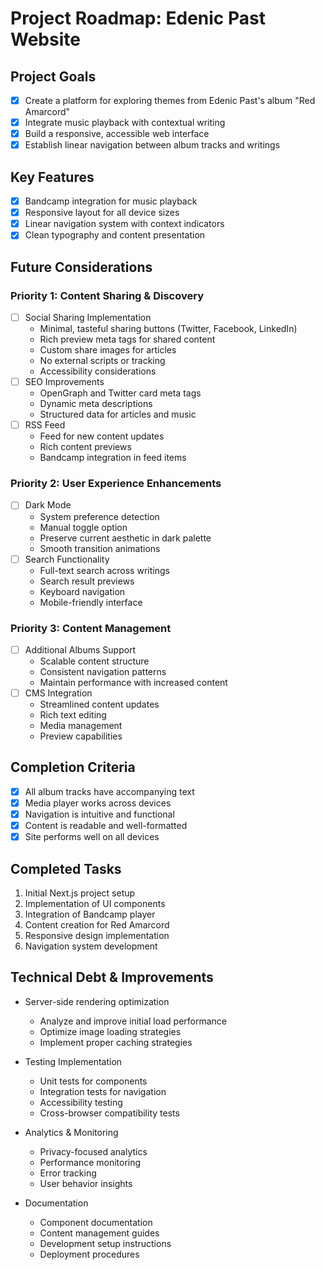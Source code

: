 # Project Roadmap: Edenic Past Website

## Project Goals
- [x] Create a platform for exploring themes from Edenic Past's album "Red Amarcord"
- [x] Integrate music playback with contextual writing
- [x] Build a responsive, accessible web interface
- [x] Establish linear navigation between album tracks and writings

## Key Features
- [x] Bandcamp integration for music playback
- [x] Responsive layout for all device sizes
- [x] Linear navigation system with context indicators
- [x] Clean typography and content presentation

## Future Considerations

### Priority 1: Content Sharing & Discovery
- [ ] Social Sharing Implementation
  - Minimal, tasteful sharing buttons (Twitter, Facebook, LinkedIn)
  - Rich preview meta tags for shared content
  - Custom share images for articles
  - No external scripts or tracking
  - Accessibility considerations
- [ ] SEO Improvements
  - OpenGraph and Twitter card meta tags
  - Dynamic meta descriptions
  - Structured data for articles and music
- [ ] RSS Feed
  - Feed for new content updates
  - Rich content previews
  - Bandcamp integration in feed items

### Priority 2: User Experience Enhancements
- [ ] Dark Mode
  - System preference detection
  - Manual toggle option
  - Preserve current aesthetic in dark palette
  - Smooth transition animations
- [ ] Search Functionality
  - Full-text search across writings
  - Search result previews
  - Keyboard navigation
  - Mobile-friendly interface

### Priority 3: Content Management
- [ ] Additional Albums Support
  - Scalable content structure
  - Consistent navigation patterns
  - Maintain performance with increased content
- [ ] CMS Integration
  - Streamlined content updates
  - Rich text editing
  - Media management
  - Preview capabilities

## Completion Criteria
- [x] All album tracks have accompanying text
- [x] Media player works across devices
- [x] Navigation is intuitive and functional
- [x] Content is readable and well-formatted
- [x] Site performs well on all devices

## Completed Tasks
1. Initial Next.js project setup
2. Implementation of UI components
3. Integration of Bandcamp player
4. Content creation for Red Amarcord
5. Responsive design implementation
6. Navigation system development

## Technical Debt & Improvements
- Server-side rendering optimization
  - Analyze and improve initial load performance
  - Optimize image loading strategies
  - Implement proper caching strategies

- Testing Implementation
  - Unit tests for components
  - Integration tests for navigation
  - Accessibility testing
  - Cross-browser compatibility tests

- Analytics & Monitoring
  - Privacy-focused analytics
  - Performance monitoring
  - Error tracking
  - User behavior insights

- Documentation
  - Component documentation
  - Content management guides
  - Development setup instructions
  - Deployment procedures
